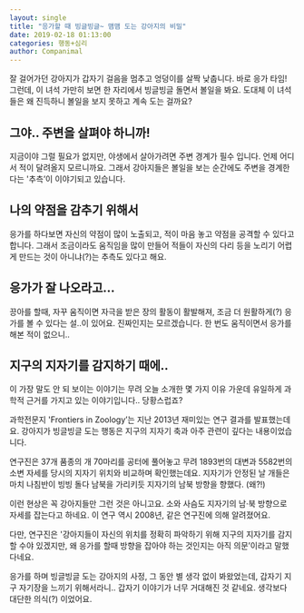```yaml
---
layout: single
title: "응가할 때 빙글빙글~ 맴맴 도는 강아지의 비밀"
date: 2019-02-18 01:13:00
categories: 행동+심리
author: Companimal
---
```


잘 걸어가던 강아지가 갑자기 걸음을 멈추고 엉덩이를 살짝 낮춥니다. 바로 응가 타임! 그런데, 이 녀석 가만히 보면 한 자리에서 빙글빙글 돌면서 볼일을 봐요. 도대체 이 녀석들은 왜 진득하니 볼일을 보지 못하고 계속 도는 걸까요?

## 그야.. 주변을 살펴야 하니까!

지금이야 그럴 필요가 없지만, 야생에서 살아가려면 주변 경계가 필수 입니다. 언제 어디서 적이 달려올지 모르니까요. 그래서 강아지들은 볼일을 보는 순간에도 주변을 경계한다는 '추측’이 이야기되고 있습니다.

## 나의 약점을 감추기 위해서

응가를 하다보면 자신의 약점이 많이 노출되고, 적이 마음 놓고 약점을 공격할 수 있다고 합니다. 그래서 조금이라도 움직임을 많이 만들어 적들이 자신의 다리 등을 노리기 어렵게 만드는 것이 아니냐(?)는 추측도 있다고 해요.

## 응가가 잘 나오라고…

끙아를 할때, 자꾸 움직이면 자극을 받은 장의 활동이 활발해져, 조금 더 원활하게(?) 응가를 볼 수 있다는 설..이 있어요. 진짜인지는 모르겠습니다. 한 번도 움직이면서 응가를 해본 적이 없으니..

## 지구의 지자기를 감지하기 때에..

이 가장 말도 안 되 보이는 이야기는 무려 오늘 소개한 몇 가지 이유 가운데 유일하게 과학적 근거를 가지고 있는 이야기입니다.. 당황스럽죠?

과학전문지 'Frontiers in Zoology’는 지난 2013년 재미있는 연구 결과를 발표했는데요. 강아지가 빙글빙글 도는 행동은 지구의 지자기 축과 아주 관련이 깊다는 내용이었습니다.

연구진은 37개 품종의 개 70마리를 공터에 풀어놓고 무려 1893번의 대변과 5582번의 소변 자세를 당시의 지자기 위치와 비교하며 확인했는데요. 지자기가 안정된 날 개들은 마치 나침반이 빙빙 돌다 남북을 가리키듯 지자기의 남북 방향을 향했다. (왜?!)

이런 현상은 꼭 강아지들만 그런 것은 아니고요. 소와 사슴도 지자기의 남·북 방향으로 자세를 잡는다고 하네요. 이 연구 역시 2008년, 같은 연구진에 의해 알려졌어요.

다만, 연구진은 '강아지들이 자신의 위치를 정확히 파악하기 위해 지구의 지자기를 감지할 수야 있겠지만, 왜 응가를 할때 방향을 잡아야 하는 것인지는 아직 의문’이라고 말했다네요.

응가를 하며 빙글빙글 도는 강아지의 사정, 그 동안 별 생각 없이 봐왔었는데, 갑자기 지구 자기장을 느끼기 위해서라니.. 갑자기 이야기가 너무 거대해진 것 같네요. 생각보다 대단한 의식(?) 이었어요.
